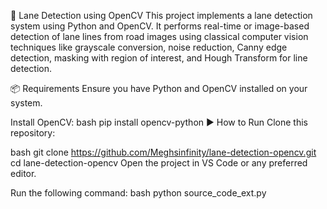 🚗 Lane Detection using OpenCV
This project implements a lane detection system using Python and OpenCV. It performs real-time or image-based detection of lane lines from road images using classical computer vision techniques like grayscale conversion, noise reduction, Canny edge detection, masking with region of interest, and Hough Transform for line detection.

📦 Requirements
Ensure you have Python and OpenCV installed on your system.

Install OpenCV:
bash
pip install opencv-python
▶️ How to Run
Clone this repository:

bash
git clone https://github.com/Meghsinfinity/lane-detection-opencv.git
cd lane-detection-opencv
Open the project in VS Code or any preferred editor.

Run the following command:
bash
python source_code_ext.py
